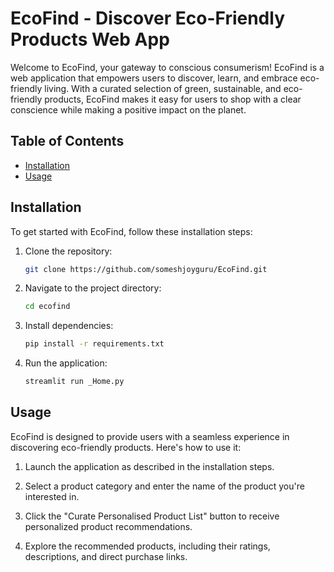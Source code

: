 # EcoFind - Discover Eco-Friendly Products Web App

Welcome to EcoFind, your gateway to conscious consumerism! EcoFind is a web application that empowers users to discover, learn, and embrace eco-friendly living. With a curated selection of green, sustainable, and eco-friendly products, EcoFind makes it easy for users to shop with a clear conscience while making a positive impact on the planet.

## Table of Contents
- [Installation](#installation)
- [Usage](#usage)

## Installation

To get started with EcoFind, follow these installation steps:

1. Clone the repository:

   ```bash
   git clone https://github.com/someshjoyguru/EcoFind.git

2. Navigate to the project directory:

   ```bash
   cd ecofind

3. Install dependencies:

   ```bash
   pip install -r requirements.txt

4. Run the application:

   ```bash
   streamlit run _Home.py

## Usage

EcoFind is designed to provide users with a seamless experience in discovering eco-friendly products. Here's how to use it:

1. Launch the application as described in the installation steps.

2. Select a product category and enter the name of the product you're interested in.

3. Click the "Curate Personalised Product List" button to receive personalized product recommendations.

4. Explore the recommended products, including their ratings, descriptions, and direct purchase links.
